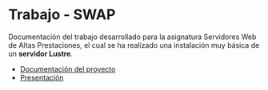 # Trabajo - SWAP

Documentación del trabajo desarrollado para la asignatura Servidores Web de Altas Prestaciones, el cual se ha realizado una instalación muy básica de un **servidor Lustre**.  
* [Documentación del proyecto](https://github.com/Anixo/SWAP/tree/master/Trabajo/DocumentacionLustre.pdf)
* [Presentación](https://github.com/Anixo/SWAP/tree/master/Trabajo/PresentacionLustre.pdf)
